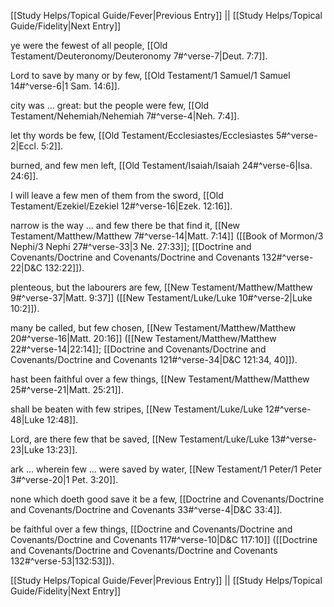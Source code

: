 [[Study Helps/Topical Guide/Fever|Previous Entry]]  ||  [[Study Helps/Topical Guide/Fidelity|Next Entry]]

 ye were the fewest of all people, [[Old Testament/Deuteronomy/Deuteronomy 7#^verse-7|Deut. 7:7]].

 Lord to save by many or by few, [[Old Testament/1 Samuel/1 Samuel 14#^verse-6|1 Sam. 14:6]].

 city was ... great: but the people were few, [[Old Testament/Nehemiah/Nehemiah 7#^verse-4|Neh. 7:4]].

 let thy words be few, [[Old Testament/Ecclesiastes/Ecclesiastes 5#^verse-2|Eccl. 5:2]].

 burned, and few men left, [[Old Testament/Isaiah/Isaiah 24#^verse-6|Isa. 24:6]].

 I will leave a few men of them from the sword, [[Old Testament/Ezekiel/Ezekiel 12#^verse-16|Ezek. 12:16]].

 narrow is the way ... and few there be that find it, [[New Testament/Matthew/Matthew 7#^verse-14|Matt. 7:14]] ([[Book of Mormon/3 Nephi/3 Nephi 27#^verse-33|3 Ne. 27:33]]; [[Doctrine and Covenants/Doctrine and Covenants/Doctrine and Covenants 132#^verse-22|D&C 132:22]]).

 plenteous, but the labourers are few, [[New Testament/Matthew/Matthew 9#^verse-37|Matt. 9:37]] ([[New Testament/Luke/Luke 10#^verse-2|Luke 10:2]]).

 many be called, but few chosen, [[New Testament/Matthew/Matthew 20#^verse-16|Matt. 20:16]] ([[New Testament/Matthew/Matthew 22#^verse-14|22:14]]; [[Doctrine and Covenants/Doctrine and Covenants/Doctrine and Covenants 121#^verse-34|D&C 121:34, 40]]).

 hast been faithful over a few things, [[New Testament/Matthew/Matthew 25#^verse-21|Matt. 25:21]].

 shall be beaten with few stripes, [[New Testament/Luke/Luke 12#^verse-48|Luke 12:48]].

 Lord, are there few that be saved, [[New Testament/Luke/Luke 13#^verse-23|Luke 13:23]].

 ark ... wherein few ... were saved by water, [[New Testament/1 Peter/1 Peter 3#^verse-20|1 Pet. 3:20]].

 none which doeth good save it be a few, [[Doctrine and Covenants/Doctrine and Covenants/Doctrine and Covenants 33#^verse-4|D&C 33:4]].

 be faithful over a few things, [[Doctrine and Covenants/Doctrine and Covenants/Doctrine and Covenants 117#^verse-10|D&C 117:10]] ([[Doctrine and Covenants/Doctrine and Covenants/Doctrine and Covenants 132#^verse-53|132:53]]).

[[Study Helps/Topical Guide/Fever|Previous Entry]]  ||  [[Study Helps/Topical Guide/Fidelity|Next Entry]]